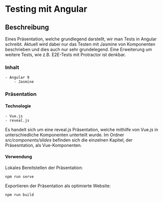 # Testing mit Angular

## Beschreibung
Eines Präsentation, welche grundlegend darstellt, wir man Tests in Angular schreibt.
Aktuell wird dabei nur das Testen mit Jasmine von Komponenten beschrieben und dies auch nur sehr grundelegend.
Eine Erweiterung um weitere Tests, wie z.B. E2E-Tests mit Protractor ist denkbar.

### Inhalt
```
- Angular 9
    - Jasmine
```
### Präsentation
#### Technologie
```
- Vue.js
- reveal.js
```

Es handelt sich um eine reveal.js Präsentation, welche mithilfe von Vue.js in unterschiedliche Komponenten unterteilt wurde.
Im Ordner *src/components/slides* befinden sich die einzelnen Kapitel, der Präsesntation, als Vue-Komponenten.

#### Verwendung
Lokales Bereitstellen der Präsentation:
```
npm run serve
```

Exportieren der Präsentation als optimierte Website:
```
npm run build
```